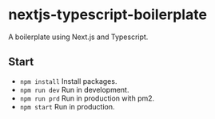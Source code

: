 # nextjs-typescript-boilerplate
A boilerplate using Next.js and Typescript.

## Start
- `npm install` Install packages.
- `npm run dev` Run in development.
- `npm run prd` Run in production with pm2.
- `npm start` Run in production.
